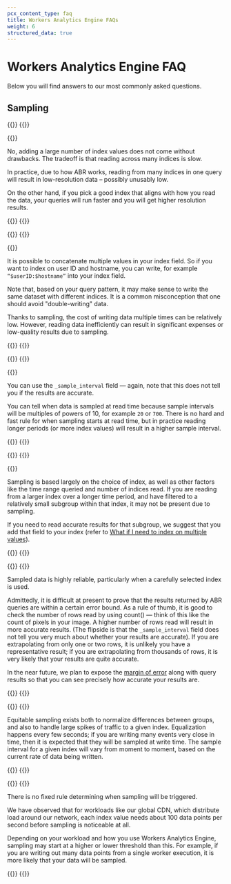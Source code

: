 ```yaml
---
pcx_content_type: faq
title: Workers Analytics Engine FAQs
weight: 6
structured_data: true
---
```


# Workers Analytics Engine FAQ

Below you will find answers to our most commonly asked questions.

## Sampling

{{<faq-item>}}
{{<faq-question level=3 text="Could I just use many unique index values to get better unique counts?" >}}

{{<faq-answer>}}

No, adding a large number of index values does not come without drawbacks. The tradeoff is that reading across many indices is slow.

In practice, due to how ABR works, reading from many indices in one query will result in low-resolution data – possibly unusably low.

On the other hand, if you pick a good index that aligns with how you read the data, your queries will run faster and you will get higher resolution results.

{{</faq-answer>}}
{{</faq-item>}}

{{<faq-item>}}
{{<faq-question level=3 text="What if I need to index on multiple values?" >}}

{{<faq-answer>}}

It is possible to concatenate multiple values in your index field. So if you want to index on user ID and hostname, you can write, for example `“$userID:$hostname”` into your index field.

Note that, based on your query pattern, it may make sense to write the same dataset with different indices. It is a common misconception that one should avoid "double-writing" data.

Thanks to sampling, the cost of writing data multiple times can be relatively low. However, reading data inefficiently can result in significant expenses or low-quality results due to sampling.

{{</faq-answer>}}
{{</faq-item>}}

{{<faq-item>}}
{{<faq-question level=3 text="How do I know if my data is sampled?" >}}

{{<faq-answer>}}

You can use the `_sample_interval` field — again, note that this does not tell you if the results are accurate.

You can tell when data is sampled at read time because sample intervals will be multiples of powers of 10, for example `20` or `700`. There is no hard and fast rule for when sampling starts at read time, but in practice reading longer periods (or more index values) will result in a higher sample interval.

{{</faq-answer>}}
{{</faq-item>}}

{{<faq-item>}}
{{<faq-question level=3 text="Why is data missing?" >}}

{{<faq-answer>}}

Sampling is based largely on the choice of index, as well as other factors like the time range queried and number of indices read. If you are reading from a larger index over a longer time period, and have filtered to a relatively small subgroup within that index, it may not be present due to sampling.

If you need to read accurate results for that subgroup, we suggest that you add that field to your index (refer to [What if I need to index on multiple values](/analytics/faq/wae-faqs/#what-if-i-need-to-index-on-multiple-values)).

{{</faq-answer>}}
{{</faq-item>}}

{{<faq-item>}}
{{<faq-question level=3 text="Can I trust sampled data? Are my results accurate?" >}}

Sampled data is highly reliable, particularly when a carefully selected index is used.

Admittedly, it is difficult at present to prove that the results returned by ABR queries are within a certain error bound. As a rule of thumb, it is good to check the number of rows read by using count() — think of this like the count of pixels in your image. A higher number of rows read will result in more accurate results. (The flipside is that the `_sample_interval` field does not tell you very much about whether your results are accurate). If you are extrapolating from only one or two rows, it is unlikely you have a representative result; if you are extrapolating from thousands of rows, it is very likely that your results are quite accurate.

In the near future, we plan to expose the [margin of error](https://en.wikipedia.org/wiki/Margin_of_error) along with query results so that you can see precisely how accurate your results are.

{{</faq-answer>}}
{{</faq-item>}}

{{<faq-item>}}
{{<faq-question level=3 text="How are bursts handled?" >}}

Equitable sampling exists both to normalize differences between groups, and also to handle large spikes of traffic to a given index. Equalization happens every few seconds; if you are writing many events very close in time, then it is expected that they will be sampled at write time.  The sample interval for a given index will vary from moment to moment, based on the current rate of data being written.

{{</faq-answer>}}
{{</faq-item>}}

{{<faq-item>}}
{{<faq-question level=3 text="How much traffic will trigger sampling?" >}}

There is no fixed rule determining when sampling will be triggered.

We have observed that for workloads like our global CDN, which distribute load around our network, each index value needs about 100 data points per second before sampling is noticeable at all.

Depending on your workload and how you use Workers Analytics Engine, sampling may start at a higher or lower threshold than this. For example, if you are writing out many data points from a single worker execution, it is more likely that your data will be sampled.

{{</faq-answer>}}
{{</faq-item>}}